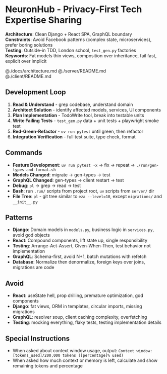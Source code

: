 # NeuronHub - Privacy-First Tech Expertise Sharing

**Architecture**: Clean Django + React SPA, GraphQL boundary  
**Constraints**: Avoid Facebook patterns (complex state, microservices), prefer boring solutions  
**Testing**: Outside-in TDD, London school, `test_gen.py` factories  
**Keywords**: Fat models thin views, composition over inheritance, fail fast, explicit over implicit

@./docs/architecture.md
@./server/README.md  
@./client/README.md

## Development Loop

1. **Read & Understand** - grep codebase, understand domain
2. **Architect Solution** - identify affected models, services, UI components  
3. **Plan Implementation** - TodoWrite tool, break into testable units
4. **Write Failing Tests** - `test_gen.py` data + unit tests + playwright smoke test
5. **Red-Green-Refactor** - `uv run pytest` until green, then refactor
6. **Integration Verification** - full test suite, type check, format

## Commands

- **Feature Development**: `uv run pytest -x` → fix → repeat → `./run/gen-types-and-format.sh`
- **Models Changed**: migrate → gen-types → test
- **GraphQL Changed**: gen-types → client restart → test  
- **Debug**: `pl` → grep → read → test
- **Bash**: run `.run/` scripts from project root, `uv` scripts from `server/` dir
- **File Tree**: `pl` - git tree similar to `eza --level=10`, except `migrations/` and `__init__.py`

## Patterns

- **Django**: Domain models in `models.py`, business logic in `services.py`, avoid god objects
- **React**: Compound components, lift state up, single responsibility  
- **Testing**: Arrange-Act-Assert, Given-When-Then, test behavior not implementation
- **GraphQL**: Schema-first, avoid N+1, batch mutations with refetch
- **Database**: Normalize then denormalize, foreign keys over joins, migrations are code

## Avoid

- **React**: useState hell, prop drilling, premature optimization, god components
- **Django**: fat views, ORM in templates, circular imports, missing migrations  
- **GraphQL**: resolver soup, client caching complexity, overfetching
- **Testing**: mocking everything, flaky tests, testing implementation details

## Special Instructions

- When asked about context window usage, output: `Context window: [tokens_used]/200,000 tokens ([percentage]% used)`
- When asked how much context or memory is left, calculate and show remaining tokens and percentage